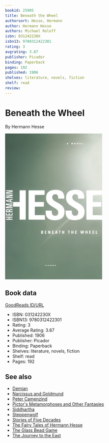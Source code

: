 ```yaml
---
bookid: 25905
title: Beneath the Wheel
authorsort: Hesse, Hermann
author: Hermann Hesse
authors: Michael Roloff
isbn: 031242230X
isbn13: 9780312422301
rating: 3
avgrating: 3.87
publisher: Picador
binding: Paperback
pages: 192
published: 1906
shelves: literature, novels, fiction
shelf: read
review: 
---
```


# Beneath the Wheel

By Hermann Hesse

![](../../assets/bookcovers/1386923584l/25905.jpg)

## Book data

[GoodReads ID/URL](https://www.goodreads.com/book/show/25905)

- ISBN: 031242230X
- ISBN13: 9780312422301
- Rating: 3
- Average Rating: 3.87
- Published: 1906
- Publisher: Picador
- Binding: Paperback
- Shelves: literature, novels, fiction
- Shelf: read
- Pages: 192


## See also

- [Demian](Demian-_Die_Geschichte_von_Emil_Sinclairs_Jugend.md)
- [Narcissus and Goldmund](Narcissus_and_Goldmund.md)
- [Peter Camenzind](Peter_Camenzind.md)
- [Pictor's Metamorphoses and Other Fantasies](Pictors_Metamorphoses_and_Other_Fantasies.md)
- [Siddhartha](Siddhartha.md)
- [Steppenwolf](Steppenwolf.md)
- [Stories of Five Decades](Stories_of_Five_Decades.md)
- [The Fairy Tales of Hermann Hesse](The_Fairy_Tales_of_Hermann_Hesse.md)
- [The Glass Bead Game](The_Glass_Bead_Game.md)
- [The Journey to the East](The_Journey_to_the_East.md)
